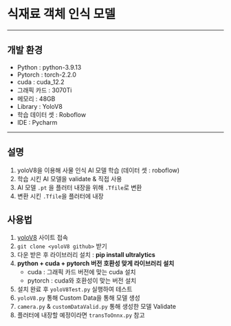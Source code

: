 # 식재료 객체 인식 모델
<hr/>

## 개발 환경
- Python : python-3.9.13
- Pytorch : torch-2.2.0
- cuda : cuda_12.2
- 그래픽 카드 : 3070Ti
- 메모리 : 48GB
- Library : YoloV8
- 학습 데이터 셋 : Roboflow
- IDE : Pycharm
<hr/>

## 설명
1. yoloV8을 이용해 사물 인식 AI 모델 학습 (데이터 셋 : roboflow)
2. 학습 시킨 AI 모델을 validate & 직접 사용
3. AI 모델 `.pt` 을 플러터 내장을 위해 `.Tfile`로 변환
4. 변환 시킨 `.Tfile`을 플러터에 내장

## 사용법
1. [yoloV8](https://github.com/ultralytics/ultralytics) 사이트 접속 
2. `git clone <yoloV8 github>` 받기
3. 다운 받은 후 라이브러리 설치 : **pip install ultralytics**
4. **python + cuda + pytorch 버전 호환성 맞게 라이브러리 설치**
   - cuda : 그래픽 카드 버전에 맞는 cuda 설치
   - pytorch : cuda와 호환성이 맞는 버전 설치
5. 설치 완료 후 `yoloV8Test.py` 실행하여 테스트
6. `yoloV8.py` 통해 Custom Data을 통해 모델 생성
7. `camera.py` & `customDataValid.py` 통해 생성한 모델 Validate 
8. 플러터에 내장할 예정이라면 `transToOnnx.py` 참고
